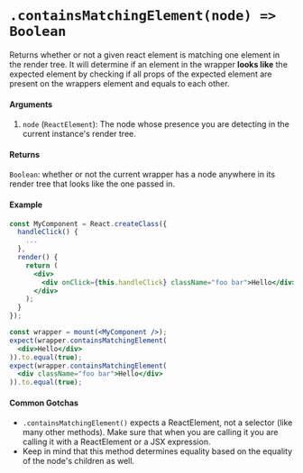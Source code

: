 # `.containsMatchingElement(node) => Boolean`

Returns whether or not a given react element is matching one element in the render tree.
It will determine if an element in the wrapper __looks like__ the expected element by checking if all props of the expected element are present on the wrappers element and equals to each other.


#### Arguments

1. `node` (`ReactElement`): The node whose presence you are detecting in the current instance's
render tree.



#### Returns

`Boolean`: whether or not the current wrapper has a node anywhere in its render tree that looks
like the one passed in.



#### Example


```jsx
const MyComponent = React.createClass({
  handleClick() {
    ...
  },
  render() {
    return (
      <div>
        <div onClick={this.handleClick} className="foo bar">Hello</div>
      </div>
    );
  }
});

const wrapper = mount(<MyComponent />);
expect(wrapper.containsMatchingElement(
  <div>Hello</div>
)).to.equal(true);
expect(wrapper.containsMatchingElement(
  <div className="foo bar">Hello</div>
)).to.equal(true);
```

#### Common Gotchas

- `.containsMatchingElement()` expects a ReactElement, not a selector (like many other methods). Make sure that
when you are calling it you are calling it with a ReactElement or a JSX expression.
- Keep in mind that this method determines equality based on the equality of the node's children as
well.
